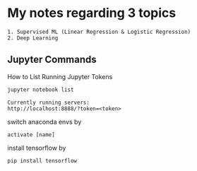 # My notes regarding 3 topics
    1. Supervised ML (Linear Regression & Logistic Regression)
    2. Deep Learning
## Jupyter Commands
How to List Running Jupyter Tokens
```sh
jupyter notebook list
```
```
Currently running servers:
http://localhost:8888/?token=<token>
```

switch anaconda envs by
```
activate [name]
```

install tensorflow by 
```
pip install tensorflow
```